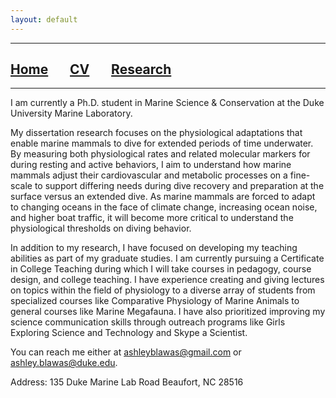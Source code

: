 ```yaml
---
layout: default
---
```


***

## [**Home**](./index.html) &nbsp;&nbsp;&nbsp;&nbsp;&nbsp;&nbsp;[**CV**](./CV.html) &nbsp;&nbsp;&nbsp;&nbsp;&nbsp;&nbsp;[**Research**](./Research.html)

***

I am currently a Ph.D. student in Marine Science & Conservation at the Duke University Marine Laboratory. 

My dissertation research focuses on the physiological adaptations that enable marine mammals to dive for extended periods of time underwater. By measuring both physiological rates and related molecular markers for during resting and active behaviors, I aim to understand how marine mammals adjust their cardiovascular and metabolic processes on a fine-scale to support differing needs during dive recovery and preparation at the surface versus an extended dive. As marine mammals are forced to adapt to changing oceans in the face of climate change, increasing ocean noise, and higher boat traffic, it will become more critical to understand the physiological thresholds on diving behavior. 

In addition to my research, I have focused on developing my teaching abilities as part of my graduate studies. I am currently pursuing a Certificate in College Teaching during which I will take courses in pedagogy, course design, and college teaching.  I have experience creating and giving lectures on topics within the field of physiology to a diverse array of students from specialized courses like Comparative Physiology of Marine Animals to general courses like Marine Megafauna. I have also prioritized improving my science communication skills through outreach programs like Girls Exploring Science and Technology and Skype a Scientist. 


You can reach me either at <a href="mailto:ashleyblawas@gmail.com">ashleyblawas@gmail.com</a> or <a href="mailto:ashley.blawas@duke.edu">ashley.blawas@duke.edu</a>.


Address:  135 Duke Marine Lab Road
Beaufort, NC 28516

